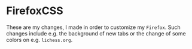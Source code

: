 # FirefoxCSS

These are my changes, I made in order to customize my `Firefox`. Such changes include e.g. the background of new tabs or the change of some colors on e.g. `lichess.org`.